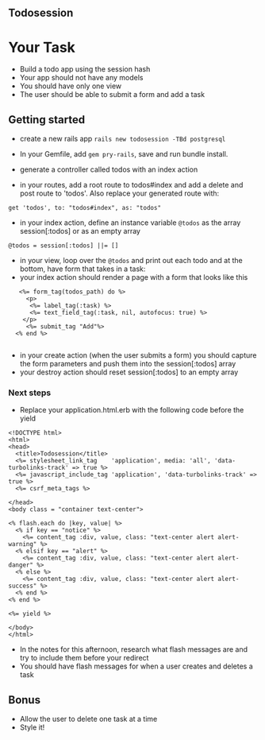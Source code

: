 ## Todosession

# Your Task

- Build a todo app using the session hash 
- Your app should not have any models
- You should have only one view
- The user should be able to submit a form and add a task

## Getting started

- create a new rails app `rails new todosession -TBd postgresql`

- In your Gemfile, add `gem pry-rails`, save and run bundle install.

- generate a controller called todos with an index action

- in your routes, add a root route to todos#index and add a delete and post route to 'todos'. Also replace your generated route with:

`get 'todos', to: "todos#index", as: "todos"`

- in your index action, define an instance variable `@todos` as the array session[:todos] or as an empty array

`@todos = session[:todos] ||= []`

- in your view, loop over the `@todos` and print out each todo and at the bottom, have form that takes in a task:
- your index action should render a page with a form that looks like this 


```
   <%= form_tag(todos_path) do %>
	 <p>
      <%= label_tag(:task) %>
      <%= text_field_tag(:task, nil, autofocus: true) %>
    </p>
     <%= submit_tag "Add"%>
  <% end %>


```

- in your create action (when the user submits a form) you should capture the form parameters and push them into the session[:todos] array
- your destroy action should reset session[:todos] to an empty array

### Next steps

- Replace your application.html.erb with the following code before the yield

```
<!DOCTYPE html>
<html>
<head>
  <title>Todosession</title>
  <%= stylesheet_link_tag    'application', media: 'all', 'data-turbolinks-track' => true %>
  <%= javascript_include_tag 'application', 'data-turbolinks-track' => true %>
  <%= csrf_meta_tags %>

</head>
<body class = "container text-center">

<% flash.each do |key, value| %>
  <% if key == "notice" %>
    <%= content_tag :div, value, class: "text-center alert alert-warning" %>
  <% elsif key == "alert" %>
    <%= content_tag :div, value, class: "text-center alert alert-danger" %>
  <% else %>
    <%= content_tag :div, value, class: "text-center alert alert-success" %>
  <% end %>
<% end %>

<%= yield %>

</body>
</html>

```

- In the notes for this afternoon, research what flash messages are and try to include them before your redirect
- You should have flash messages for when a user creates and deletes a task


## Bonus

- Allow the user to delete one task at a time 
- Style it!
